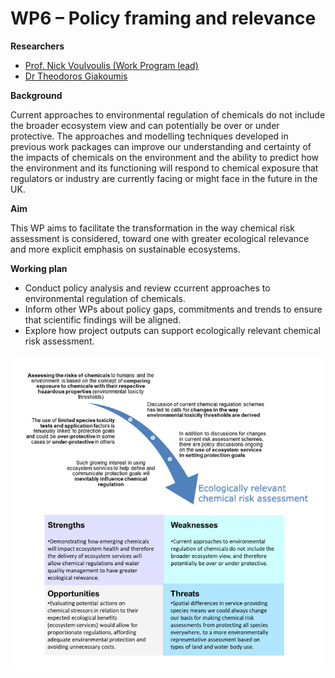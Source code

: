 # WP6 – Policy framing and relevance

**Researchers**

+ [Prof. Nick Voulvoulis (Work Program lead)](https://www.imperial.ac.uk/people/n.voulvoulis)
+ [Dr Theodoros Giakoumis](https://www.imperial.ac.uk/people/theodoros.giakoumis13)

**Background** 

Current approaches to environmental regulation of chemicals do not include the broader ecosystem view and can potentially be over or under protective. The approaches and modelling techniques developed in previous work packages can improve our understanding and certainty of the impacts of chemicals on the environment and the ability to predict how the environment and its functioning will respond to chemical exposure that regulators or industry are currently facing or might face in the future in the UK. 

**Aim** 

This WP aims to facilitate the transformation in the way chemical risk assessment is considered, toward one with greater ecological relevance and more explicit emphasis on sustainable ecosystems. 

**Working plan**

+ Conduct policy analysis and review ccurrent approaches to environmental regulation of chemicals.
+ Inform other WPs about policy gaps, commitments and trends to ensure that scientific findings will be aligned.
+ Explore how project outputs can support ecologically relevant chemical risk assessment.


![](/assets/img/WP6Fig1_1.png)
